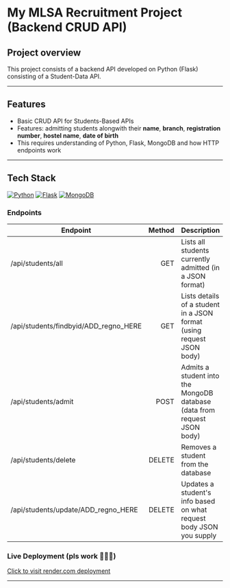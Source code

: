 # My MLSA Recruitment Project (Backend CRUD API)


## Project overview
This project consists of a backend API developed on Python (Flask) consisting of a Student-Data API.


---

## Features
- Basic CRUD API for Students-Based APIs
- Features: admitting students alongwith their **name**, **branch**, **registration number**, **hostel name**, **date of birth**
- This requires understanding of Python, Flask, MongoDB and how HTTP endpoints work 

---

##  Tech Stack
[![Python](https://img.shields.io/badge/Python-3776AB?logo=pytclickhon&logoColor=fff)](#)
[![Flask](https://img.shields.io/badge/Flask-000?logo=flask&logoColor=fff)](#)
[![MongoDB](https://img.shields.io/badge/MongoDB-%234ea94b.svg?logo=mongodb&logoColor=white)](#)

### Endpoints
| Endpoint | Method | Description |
|---|---:|---|
| /api/students/all | GET | Lists all students currently admitted (in a JSON format) |
| /api/students/findbyid/ADD_regno_HERE | GET | Lists details of a student in a JSON format (using request JSON body) |
| /api/students/admit | POST  | Admits a student into the MongoDB database (data from request JSON body) |
| /api/students/delete | DELETE | Removes a student from the database |
| /api/students/update/ADD_regno_HERE | DELETE | Updates a student's info based on what request body JSON you supply |

### Live Deployment (pls work 🙏🙏🙏)
[Click to visit render.com deployment](https://mlsa-recruit-crud.onrender.com/)

---
